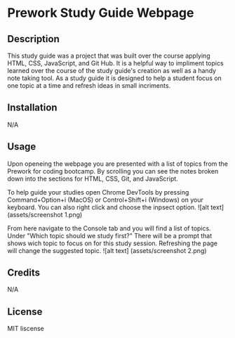 # Prework Study Guide Webpage

## Description

This study guide was a project that was built over the course applying HTML, CSS, JavaScript, and Git Hub. It is a helpful way to impliment topics learned over the course of the study guide's creation as well as a handy note taking tool. As a study guide it is designed to help a student focus on one topic at a time and refresh ideas in small incriments.

## Installation

N/A

## Usage

Upon openeing the webpage you are presented with a list of topics from the Prework for coding bootcamp. By scrolling you can see the notes broken down into the sections for HTML, CSS, Git, and JavaScript. 

To help guide your studies open Chrome DevTools by pressing Command+Option+i (MacOS) or Control+Shift+i (Windows) on your keyboard. You can also right click and choose the inpsect option.
![alt text] (assets/screenshot 1.png)

From here navigate to the Console tab and you will find a list of topics. Under "Which topic should we study first?" There will be a prompt that shows wich topic to focus on for this study session. Refreshing the page will change the suggested topic.
![alt text] (assets/screenshot 2.png)

## Credits

N/A

## License

MIT liscense
